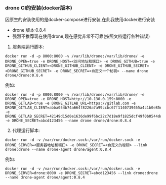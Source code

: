 ### drone CI的安装(docker版本)

因原生的安装使用的是docker-compose进行安装,在此我使用docker进行安装
* drone 版本:0.8.4
* 强烈不推荐现在使用drone,现在感觉非常不可靠(按照文档运行各种错误)

1. 服务端运行脚本:
```
docker run -d -p 8000:8000 -v /var/lib/drone:/var/lib/drone/ -e DRONE_OPEN=true -e DRONE_HOST=<访问地址和端口> -e DRONE_GITHUB=true -e DRONE_GITHUB_CLIENT=<DRONE_GITHUB_CLIENT> -e DRONE_GITHUB_SECRET=<DRONE_GITHUB_SECRET> -e DRONE_SECRET=<自定义一个秘钥> --name drone drone/drone:0.8.4
```

例如:
```
docker run -d -p 8000:8000 -v /var/lib/drone:/var/lib/drone/ -e DRONE_OPEN=true -e DRONE_HOST=http://10.130.0.159:8000 -e DRONE_GITLAB=true -e DRONE_GITLAB_URL=https://gitlab.com -e DRONE_GITLAB_CLIENT=abba054b74a664f8226a7a99ccbc67f1140739465a4c1b0e85d -e DRONE_GITLAB_SECRET=42149d15d0e1636de99f6bc22c7d18e9f1825dcf49f0b0544dd -e DRONE_SECRET=abcd123456 --name drone drone/drone:0.8.4
```

2. 代理运行脚本:
```
docker run -d -v /var/run/docker.sock:/var/run/docker.sock -e DRONE_SERVER=<服务器地址和端口> -e DRONE_SECRET=<自定义的秘钥> --link drone:drone --name drone-agent drone/agent:0.8.4
```
例如:
```
docker run -d -v /var/run/docker.sock:/var/run/docker.sock -e DRONE_SERVER=drone:8000 -e DRONE_SECRET=abcd123456 --link drone:drone --name drone-agent drone/agent:0.8.4
```